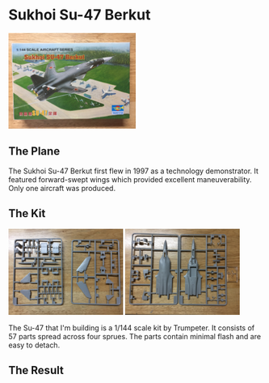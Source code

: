 # Sukhoi Su-47 Berkut
<img src="IMG_1363[1].JPG" alt="Su-47" width="50%" height="50%" class="center">

## The Plane
The Sukhoi Su-47 Berkut first flew in 1997 as a technology demonstrator. It featured forward-swept wings which provided excellent maneuverability. Only one aircraft was produced. 

## The Kit
<img src="su47sprues01.JPG" alt="Su-47" width="45%" height="45%" class="center"> <img src="su47sprues02.JPG" alt="Su-47" width="45%" height="45%" class="center">

The Su-47 that I'm building is a 1/144 scale kit by Trumpeter. It consists of 57 parts spread across four sprues. The parts contain minimal flash and are easy to detach.

## The Result

